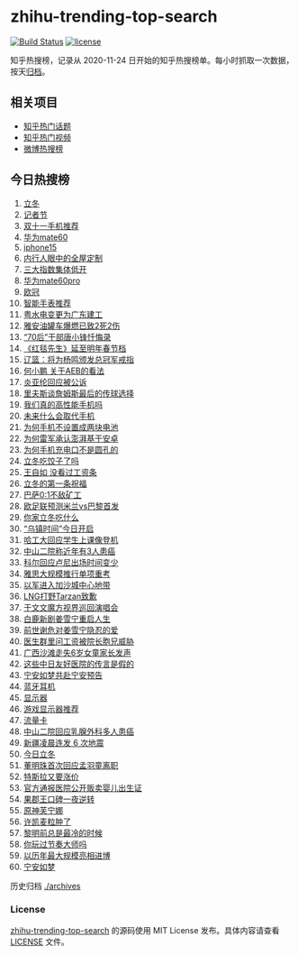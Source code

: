 # zhihu-trending-top-search

[![Build Status](https://github.com/justjavac/zhihu-trending-top-search/workflows/ci/badge.svg?branch=main)](https://github.com/justjavac/zhihu-trending-top-search/actions)
[![license](https://img.shields.io/github/license/justjavac/zhihu-trending-top-search)](https://github.com/justjavac/zhihu-trending-top-search/blob/main/LICENSE)

知乎热搜榜，记录从 2020-11-24 日开始的知乎热搜榜单。每小时抓取一次数据，按天[归档](./archives)。

## 相关项目

- [知乎热门话题](https://github.com/justjavac/zhihu-trending-hot-questions)
- [知乎热门视频](https://github.com/justjavac/zhihu-trending-hot-video)
- [微博热搜榜](https://github.com/justjavac/weibo-trending-hot-search)

## 今日热搜榜

<!-- BEGIN -->
<!-- 最后更新时间 Wed Nov 08 2023 19:05:53 GMT+0800 (China Standard Time) -->

1. [立冬](https://www.zhihu.com/search?q=%E7%AB%8B%E5%86%AC)
1. [记者节](https://www.zhihu.com/search?q=%E8%AE%B0%E8%80%85%E8%8A%82)
1. [双十一手机推荐](https://www.zhihu.com/search?q=%E5%8F%8C%E5%8D%81%E4%B8%80%E6%89%8B%E6%9C%BA%E6%8E%A8%E8%8D%90)
1. [华为mate60](https://www.zhihu.com/search?q=%E5%8D%8E%E4%B8%BAmate60)
1. [iphone15](https://www.zhihu.com/search?q=iphone15)
1. [内行人眼中的全屋定制](https://www.zhihu.com/search?q=%E5%86%85%E8%A1%8C%E4%BA%BA%E7%9C%BC%E4%B8%AD%E7%9A%84%E5%85%A8%E5%B1%8B%E5%AE%9A%E5%88%B6)
1. [三大指数集体低开](https://www.zhihu.com/search?q=%E4%B8%89%E5%A4%A7%E6%8C%87%E6%95%B0%E9%9B%86%E4%BD%93%E4%BD%8E%E5%BC%80)
1. [华为mate60pro](https://www.zhihu.com/search?q=%E5%8D%8E%E4%B8%BAmate60pro)
1. [欧冠](https://www.zhihu.com/search?q=%E6%AC%A7%E5%86%A0)
1. [智能手表推荐](https://www.zhihu.com/search?q=%E6%99%BA%E8%83%BD%E6%89%8B%E8%A1%A8%E6%8E%A8%E8%8D%90)
1. [粤水电变更为广东建工](https://www.zhihu.com/search?q=%E7%B2%A4%E6%B0%B4%E7%94%B5%E5%8F%98%E6%9B%B4%E4%B8%BA%E5%B9%BF%E4%B8%9C%E5%BB%BA%E5%B7%A5)
1. [雅安油罐车爆燃已致2死2伤](https://www.zhihu.com/search?q=%E9%9B%85%E5%AE%89%E6%B2%B9%E7%BD%90%E8%BD%A6%E7%88%86%E7%87%83%E5%B7%B2%E8%87%B42%E6%AD%BB2%E4%BC%A4)
1. [“70后”干部唐小锋忏悔录](https://www.zhihu.com/search?q=%E2%80%9C70%E5%90%8E%E2%80%9D%E5%B9%B2%E9%83%A8%E5%94%90%E5%B0%8F%E9%94%8B%E5%BF%8F%E6%82%94%E5%BD%95)
1. [《红毯先生》延至明年春节档](https://www.zhihu.com/search?q=%E3%80%8A%E7%BA%A2%E6%AF%AF%E5%85%88%E7%94%9F%E3%80%8B%E5%BB%B6%E8%87%B3%E6%98%8E%E5%B9%B4%E6%98%A5%E8%8A%82%E6%A1%A3)
1. [辽篮：将为杨鸣颁发总冠军戒指](https://www.zhihu.com/search?q=%E8%BE%BD%E7%AF%AE%EF%BC%9A%E5%B0%86%E4%B8%BA%E6%9D%A8%E9%B8%A3%E9%A2%81%E5%8F%91%E6%80%BB%E5%86%A0%E5%86%9B%E6%88%92%E6%8C%87)
1. [何小鹏 关于AEB的看法](https://www.zhihu.com/search?q=%E4%BD%95%E5%B0%8F%E9%B9%8F%20%E5%85%B3%E4%BA%8EAEB%E7%9A%84%E7%9C%8B%E6%B3%95)
1. [炎亚纶回应被公诉](https://www.zhihu.com/search?q=%E7%82%8E%E4%BA%9A%E7%BA%B6%E5%9B%9E%E5%BA%94%E8%A2%AB%E5%85%AC%E8%AF%89)
1. [里夫斯谈詹姆斯最后的传球选择](https://www.zhihu.com/search?q=%E9%87%8C%E5%A4%AB%E6%96%AF%E8%B0%88%E8%A9%B9%E5%A7%86%E6%96%AF%E6%9C%80%E5%90%8E%E7%9A%84%E4%BC%A0%E7%90%83%E9%80%89%E6%8B%A9)
1. [我们真的高性能手机吗](https://www.zhihu.com/search?q=%E6%88%91%E4%BB%AC%E7%9C%9F%E7%9A%84%E9%AB%98%E6%80%A7%E8%83%BD%E6%89%8B%E6%9C%BA%E5%90%97)
1. [未来什么会取代手机](https://www.zhihu.com/search?q=%E6%9C%AA%E6%9D%A5%E4%BB%80%E4%B9%88%E4%BC%9A%E5%8F%96%E4%BB%A3%E6%89%8B%E6%9C%BA)
1. [为何手机不设置成两块电池](https://www.zhihu.com/search?q=%E4%B8%BA%E4%BD%95%E6%89%8B%E6%9C%BA%E4%B8%8D%E8%AE%BE%E7%BD%AE%E6%88%90%E4%B8%A4%E5%9D%97%E7%94%B5%E6%B1%A0)
1. [为何雷军承认澎湃基于安卓](https://www.zhihu.com/search?q=%E4%B8%BA%E4%BD%95%E9%9B%B7%E5%86%9B%E6%89%BF%E8%AE%A4%E6%BE%8E%E6%B9%83%E5%9F%BA%E4%BA%8E%E5%AE%89%E5%8D%93)
1. [为何手机充电口不是圆孔的](https://www.zhihu.com/search?q=%E4%B8%BA%E4%BD%95%E6%89%8B%E6%9C%BA%E5%85%85%E7%94%B5%E5%8F%A3%E4%B8%8D%E6%98%AF%E5%9C%86%E5%AD%94%E7%9A%84)
1. [立冬吃饺子了吗](https://www.zhihu.com/search?q=%E7%AB%8B%E5%86%AC%E5%90%83%E9%A5%BA%E5%AD%90%E4%BA%86%E5%90%97)
1. [王自如 没看过工资条](https://www.zhihu.com/search?q=%E7%8E%8B%E8%87%AA%E5%A6%82%20%E6%B2%A1%E7%9C%8B%E8%BF%87%E5%B7%A5%E8%B5%84%E6%9D%A1)
1. [立冬的第一条祝福](https://www.zhihu.com/search?q=%E7%AB%8B%E5%86%AC%E7%9A%84%E7%AC%AC%E4%B8%80%E6%9D%A1%E7%A5%9D%E7%A6%8F)
1. [巴萨0:1不敌矿工](https://www.zhihu.com/search?q=%E5%B7%B4%E8%90%A80%3A1%E4%B8%8D%E6%95%8C%E7%9F%BF%E5%B7%A5)
1. [欧足联预测米兰vs巴黎首发](https://www.zhihu.com/search?q=%E6%AC%A7%E8%B6%B3%E8%81%94%E9%A2%84%E6%B5%8B%E7%B1%B3%E5%85%B0vs%E5%B7%B4%E9%BB%8E%E9%A6%96%E5%8F%91)
1. [你家立冬吃什么](https://www.zhihu.com/search?q=%E4%BD%A0%E5%AE%B6%E7%AB%8B%E5%86%AC%E5%90%83%E4%BB%80%E4%B9%88)
1. [“乌镇时间”今日开启](https://www.zhihu.com/search?q=%E2%80%9C%E4%B9%8C%E9%95%87%E6%97%B6%E9%97%B4%E2%80%9D%E4%BB%8A%E6%97%A5%E5%BC%80%E5%90%AF)
1. [哈工大回应学生上课像登机](https://www.zhihu.com/search?q=%E5%93%88%E5%B7%A5%E5%A4%A7%E5%9B%9E%E5%BA%94%E5%AD%A6%E7%94%9F%E4%B8%8A%E8%AF%BE%E5%83%8F%E7%99%BB%E6%9C%BA)
1. [中山二院称近年有3人患癌](https://www.zhihu.com/search?q=%E4%B8%AD%E5%B1%B1%E4%BA%8C%E9%99%A2%E7%A7%B0%E8%BF%91%E5%B9%B4%E6%9C%893%E4%BA%BA%E6%82%A3%E7%99%8C)
1. [科尔回应卢尼出场时间变少](https://www.zhihu.com/search?q=%E7%A7%91%E5%B0%94%E5%9B%9E%E5%BA%94%E5%8D%A2%E5%B0%BC%E5%87%BA%E5%9C%BA%E6%97%B6%E9%97%B4%E5%8F%98%E5%B0%91)
1. [雅思大规模推行单项重考](https://www.zhihu.com/search?q=%E9%9B%85%E6%80%9D%E5%A4%A7%E8%A7%84%E6%A8%A1%E6%8E%A8%E8%A1%8C%E5%8D%95%E9%A1%B9%E9%87%8D%E8%80%83)
1. [以军进入加沙城中心地带](https://www.zhihu.com/search?q=%E4%BB%A5%E5%86%9B%E8%BF%9B%E5%85%A5%E5%8A%A0%E6%B2%99%E5%9F%8E%E4%B8%AD%E5%BF%83%E5%9C%B0%E5%B8%A6)
1. [LNG打野Tarzan致歉](https://www.zhihu.com/search?q=LNG%E6%89%93%E9%87%8ETarzan%E8%87%B4%E6%AD%89)
1. [于文文魔方视界巡回演唱会](https://www.zhihu.com/search?q=%E4%BA%8E%E6%96%87%E6%96%87%E9%AD%94%E6%96%B9%E8%A7%86%E7%95%8C%E5%B7%A1%E5%9B%9E%E6%BC%94%E5%94%B1%E4%BC%9A)
1. [白鹿新剧姜雪宁重启人生](https://www.zhihu.com/search?q=%E7%99%BD%E9%B9%BF%E6%96%B0%E5%89%A7%E5%A7%9C%E9%9B%AA%E5%AE%81%E9%87%8D%E5%90%AF%E4%BA%BA%E7%94%9F)
1. [前世谢危对姜雪宁隐忍的爱](https://www.zhihu.com/search?q=%E5%89%8D%E4%B8%96%E8%B0%A2%E5%8D%B1%E5%AF%B9%E5%A7%9C%E9%9B%AA%E5%AE%81%E9%9A%90%E5%BF%8D%E7%9A%84%E7%88%B1)
1. [医生群里问工资被院长胞兄威胁](https://www.zhihu.com/search?q=%E5%8C%BB%E7%94%9F%E7%BE%A4%E9%87%8C%E9%97%AE%E5%B7%A5%E8%B5%84%E8%A2%AB%E9%99%A2%E9%95%BF%E8%83%9E%E5%85%84%E5%A8%81%E8%83%81)
1. [广西沙滩走失6岁女童家长发声](https://www.zhihu.com/search?q=%E5%B9%BF%E8%A5%BF%E6%B2%99%E6%BB%A9%E8%B5%B0%E5%A4%B16%E5%B2%81%E5%A5%B3%E7%AB%A5%E5%AE%B6%E9%95%BF%E5%8F%91%E5%A3%B0)
1. [这些中日友好医院的传言是假的](https://www.zhihu.com/search?q=%E8%BF%99%E4%BA%9B%E4%B8%AD%E6%97%A5%E5%8F%8B%E5%A5%BD%E5%8C%BB%E9%99%A2%E7%9A%84%E4%BC%A0%E8%A8%80%E6%98%AF%E5%81%87%E7%9A%84)
1. [宁安如梦共赴宁安预告](https://www.zhihu.com/search?q=%E5%AE%81%E5%AE%89%E5%A6%82%E6%A2%A6%E5%85%B1%E8%B5%B4%E5%AE%81%E5%AE%89%E9%A2%84%E5%91%8A)
1. [蓝牙耳机](https://www.zhihu.com/search?q=%E8%93%9D%E7%89%99%E8%80%B3%E6%9C%BA)
1. [显示器](https://www.zhihu.com/search?q=%E6%98%BE%E7%A4%BA%E5%99%A8)
1. [游戏显示器推荐](https://www.zhihu.com/search?q=%E6%B8%B8%E6%88%8F%E6%98%BE%E7%A4%BA%E5%99%A8%E6%8E%A8%E8%8D%90)
1. [流量卡](https://www.zhihu.com/search?q=%E6%B5%81%E9%87%8F%E5%8D%A1)
1. [中山二院回应乳腺外科多人患癌](https://www.zhihu.com/search?q=%E4%B8%AD%E5%B1%B1%E4%BA%8C%E9%99%A2%E5%9B%9E%E5%BA%94%E4%B9%B3%E8%85%BA%E5%A4%96%E7%A7%91%E5%A4%9A%E4%BA%BA%E6%82%A3%E7%99%8C)
1. [新疆凌晨连发 6 次地震](https://www.zhihu.com/search?q=%E6%96%B0%E7%96%86%E5%87%8C%E6%99%A8%E8%BF%9E%E5%8F%91%206%20%E6%AC%A1%E5%9C%B0%E9%9C%87)
1. [今日立冬](https://www.zhihu.com/search?q=%E4%BB%8A%E6%97%A5%E7%AB%8B%E5%86%AC)
1. [董明珠首次回应孟羽童离职](https://www.zhihu.com/search?q=%E8%91%A3%E6%98%8E%E7%8F%A0%E9%A6%96%E6%AC%A1%E5%9B%9E%E5%BA%94%E5%AD%9F%E7%BE%BD%E7%AB%A5%E7%A6%BB%E8%81%8C)
1. [特斯拉又要涨价](https://www.zhihu.com/search?q=%E7%89%B9%E6%96%AF%E6%8B%89%E5%8F%88%E8%A6%81%E6%B6%A8%E4%BB%B7)
1. [官方通报医院公开贩卖婴儿出生证](https://www.zhihu.com/search?q=%E5%AE%98%E6%96%B9%E9%80%9A%E6%8A%A5%E5%8C%BB%E9%99%A2%E5%85%AC%E5%BC%80%E8%B4%A9%E5%8D%96%E5%A9%B4%E5%84%BF%E5%87%BA%E7%94%9F%E8%AF%81)
1. [果郡王口碑一夜逆转](https://www.zhihu.com/search?q=%E6%9E%9C%E9%83%A1%E7%8E%8B%E5%8F%A3%E7%A2%91%E4%B8%80%E5%A4%9C%E9%80%86%E8%BD%AC)
1. [原神芙宁娜](https://www.zhihu.com/search?q=%E5%8E%9F%E7%A5%9E%E8%8A%99%E5%AE%81%E5%A8%9C)
1. [许凯麦粒肿了](https://www.zhihu.com/search?q=%E8%AE%B8%E5%87%AF%E9%BA%A6%E7%B2%92%E8%82%BF%E4%BA%86)
1. [黎明前总是最冷的时候](https://www.zhihu.com/search?q=%E9%BB%8E%E6%98%8E%E5%89%8D%E6%80%BB%E6%98%AF%E6%9C%80%E5%86%B7%E7%9A%84%E6%97%B6%E5%80%99)
1. [你玩过节奏大师吗](https://www.zhihu.com/search?q=%E4%BD%A0%E7%8E%A9%E8%BF%87%E8%8A%82%E5%A5%8F%E5%A4%A7%E5%B8%88%E5%90%97)
1. [以历年最大规模亮相进博](https://www.zhihu.com/search?q=%E4%BB%A5%E5%8E%86%E5%B9%B4%E6%9C%80%E5%A4%A7%E8%A7%84%E6%A8%A1%E4%BA%AE%E7%9B%B8%E8%BF%9B%E5%8D%9A)
1. [宁安如梦](https://www.zhihu.com/search?q=%E5%AE%81%E5%AE%89%E5%A6%82%E6%A2%A6)

<!-- END -->

历史归档 [./archives](./archives)

### License

[zhihu-trending-top-search](https://github.com/justjavac/zhihu-trending-top-search) 的源码使用 MIT License
发布。具体内容请查看 [LICENSE](./LICENSE) 文件。

